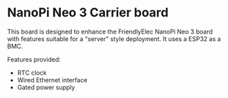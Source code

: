 # NanoPi Neo 3 Carrier board

This board is designed to enhance the FriendlyElec NanoPi Neo 3 board with features suitable for a "server" style deployment. It uses a ESP32 as a BMC.

Features provided:
 - RTC clock 
 - Wired Ethernet interface
 - Gated power supply

